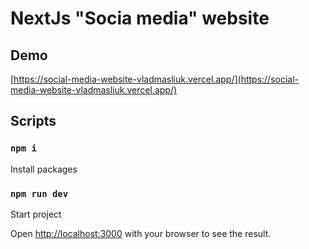 # NextJs "Socia media" website

## Demo

[https://social-media-website-vladmasliuk.vercel.app/](https://social-media-website-vladmasliuk.vercel.app/)

## Scripts

### `npm i`

Install packages

### `npm run dev`

Start project

Open [http://localhost:3000](http://localhost:3000) with your browser to see the result.